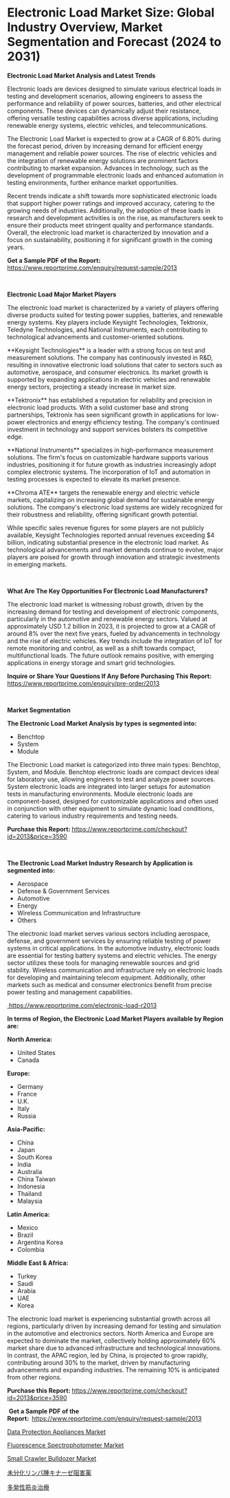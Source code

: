 <p><h1>Electronic Load Market Size: Global Industry Overview, Market Segmentation and Forecast (2024 to 2031)</h1></p><p><strong>Electronic Load Market Analysis and Latest Trends</strong></p>
<p><p>Electronic loads are devices designed to simulate various electrical loads in testing and development scenarios, allowing engineers to assess the performance and reliability of power sources, batteries, and other electrical components. These devices can dynamically adjust their resistance, offering versatile testing capabilities across diverse applications, including renewable energy systems, electric vehicles, and telecommunications.</p><p>The Electronic Load Market is expected to grow at a CAGR of 6.80% during the forecast period, driven by increasing demand for efficient energy management and reliable power sources. The rise of electric vehicles and the integration of renewable energy solutions are prominent factors contributing to market expansion. Advances in technology, such as the development of programmable electronic loads and enhanced automation in testing environments, further enhance market opportunities.</p><p>Recent trends indicate a shift towards more sophisticated electronic loads that support higher power ratings and improved accuracy, catering to the growing needs of industries. Additionally, the adoption of these loads in research and development activities is on the rise, as manufacturers seek to ensure their products meet stringent quality and performance standards. Overall, the electronic load market is characterized by innovation and a focus on sustainability, positioning it for significant growth in the coming years.</p></p>
<p><strong>Get a Sample PDF of the Report:&nbsp;</strong> <a href="https://www.reportprime.com/enquiry/request-sample/2013">https://www.reportprime.com/enquiry/request-sample/2013</a></p>
<p>&nbsp;</p>
<p><strong>Electronic Load Major Market Players</strong></p>
<p><p>The electronic load market is characterized by a variety of players offering diverse products suited for testing power supplies, batteries, and renewable energy systems. Key players include Keysight Technologies, Tektronix, Teledyne Technologies, and National Instruments, each contributing to technological advancements and customer-oriented solutions.</p><p>**Keysight Technologies** is a leader with a strong focus on test and measurement solutions. The company has continuously invested in R&D, resulting in innovative electronic load solutions that cater to sectors such as automotive, aerospace, and consumer electronics. Its market growth is supported by expanding applications in electric vehicles and renewable energy sectors, projecting a steady increase in market size.</p><p>**Tektronix** has established a reputation for reliability and precision in electronic load products. With a solid customer base and strong partnerships, Tektronix has seen significant growth in applications for low-power electronics and energy efficiency testing. The company's continued investment in technology and support services bolsters its competitive edge.</p><p>**National Instruments** specializes in high-performance measurement solutions. The firm's focus on customizable hardware supports various industries, positioning it for future growth as industries increasingly adopt complex electronic systems. The incorporation of IoT and automation in testing processes is expected to elevate its market presence.</p><p>**Chroma ATE** targets the renewable energy and electric vehicle markets, capitalizing on increasing global demand for sustainable energy solutions. The company's electronic load systems are widely recognized for their robustness and reliability, offering significant growth potential.</p><p>While specific sales revenue figures for some players are not publicly available, Keysight Technologies reported annual revenues exceeding $4 billion, indicating substantial presence in the electronic load market. As technological advancements and market demands continue to evolve, major players are poised for growth through innovation and strategic investments in emerging markets.</p></p>
<p>&nbsp;</p>
<p><strong>What Are The Key Opportunities For Electronic Load Manufacturers?</strong></p>
<p><p>The electronic load market is witnessing robust growth, driven by the increasing demand for testing and development of electronic components, particularly in the automotive and renewable energy sectors. Valued at approximately USD 1.2 billion in 2023, it is projected to grow at a CAGR of around 8% over the next five years, fueled by advancements in technology and the rise of electric vehicles. Key trends include the integration of IoT for remote monitoring and control, as well as a shift towards compact, multifunctional loads. The future outlook remains positive, with emerging applications in energy storage and smart grid technologies.</p></p>
<p><strong>Inquire or Share Your Questions If Any Before Purchasing This Report:</strong> <a href="https://www.reportprime.com/enquiry/pre-order/2013">https://www.reportprime.com/enquiry/pre-order/2013</a></p>
<p>&nbsp;</p>
<p><strong>Market Segmentation</strong></p>
<p><strong>The Electronic Load Market Analysis by types is segmented into:</strong></p>
<p><ul><li>Benchtop</li><li>System</li><li>Module</li></ul></p>
<p><p>The Electronic Load market is categorized into three main types: Benchtop, System, and Module. Benchtop electronic loads are compact devices ideal for laboratory use, allowing engineers to test and analyze power sources. System electronic loads are integrated into larger setups for automation tests in manufacturing environments. Module electronic loads are component-based, designed for customizable applications and often used in conjunction with other equipment to simulate dynamic load conditions, catering to various industry requirements and testing needs.</p></p>
<p><strong>Purchase this Report:&nbsp;</strong><a href="https://www.reportprime.com/checkout?id=2013&price=3590">https://www.reportprime.com/checkout?id=2013&price=3590</a></p>
<p>&nbsp;</p>
<p><strong>The Electronic Load Market Industry Research by Application is segmented into:</strong></p>
<p><ul><li>Aerospace</li><li>Defense & Government Services</li><li>Automotive</li><li>Energy</li><li>Wireless Communication and Infrastructure</li><li>Others</li></ul></p>
<p><p>The electronic load market serves various sectors including aerospace, defense, and government services by ensuring reliable testing of power systems in critical applications. In the automotive industry, electronic loads are essential for testing battery systems and electric vehicles. The energy sector utilizes these tools for managing renewable sources and grid stability. Wireless communication and infrastructure rely on electronic loads for developing and maintaining telecom equipment. Additionally, other markets such as medical and consumer electronics benefit from precise power testing and management capabilities.</p></p>
<p><a href="https://www.reportprime.com/electronic-load-r2013">&nbsp;https://www.reportprime.com/electronic-load-r2013</a></p>
<p><strong>In terms of Region, the Electronic Load Market Players available by Region are:</strong></p>
<p>
    <p> <strong> North America: </strong>
        <ul>
            <li>United States</li>
            <li>Canada</li>
        </ul>
        </p> 
    <p> <strong> Europe: </strong>
        <ul>
            <li>Germany</li>
            <li>France</li>
            <li>U.K.</li>
            <li>Italy</li>
            <li>Russia</li>
        </ul>
        </p> 
    <p> <strong> Asia-Pacific: </strong>
        <ul>
            <li>China</li>
            <li>Japan</li>
            <li>South Korea</li>
            <li>India</li>
            <li>Australia</li>
            <li>China Taiwan</li>
            <li>Indonesia</li>
            <li>Thailand</li>
            <li>Malaysia</li>
        </ul>
        </p> 
    <p> <strong> Latin America: </strong>
        <ul>
            <li>Mexico</li>
            <li>Brazil</li>
            <li>Argentina Korea</li>
            <li>Colombia</li>
        </ul>
        </p> 
    <p> <strong> Middle East & Africa: </strong>
        <ul>
            <li>Turkey</li>
            <li>Saudi</li>
            <li>Arabia</li>
            <li>UAE</li>
            <li>Korea</li>
        </ul>
    </p>
    </p>
<p><p>The electronic load market is experiencing substantial growth across all regions, particularly driven by increasing demand for testing and simulation in the automotive and electronics sectors. North America and Europe are expected to dominate the market, collectively holding approximately 60% market share due to advanced infrastructure and technological innovations. In contrast, the APAC region, led by China, is projected to grow rapidly, contributing around 30% to the market, driven by manufacturing advancements and expanding industries. The remaining 10% is anticipated from other regions.</p></p>
<p><strong>Purchase this Report: </strong><a href="https://www.reportprime.com/checkout?id=2013&price=3590">https://www.reportprime.com/checkout?id=2013&price=3590</a></p>
<p>&nbsp;<strong>Get a Sample PDF of the Report:&nbsp;&nbsp;</strong><a href="https://www.reportprime.com/enquiry/request-sample/2013">https://www.reportprime.com/enquiry/request-sample/2013</a></p>
<p><strong></strong></p>
<p><p><a href="https://medium.com/@acqwoncopeland76/global-data-protection-appliances-market-analysis-key-market-trends-and-future-projections-2024-5b31cbcbfdca">Data Protection Appliances Market</a></p><p><a href="https://medium.com/@acqwoncopeland76/fluorescence-spectrophotometer-industry-analysis-report-its-market-size-share-trends-by-9516f22fe05d">Fluorescence Spectrophotometer Market</a></p><p><a href="https://www.linkedin.com/pulse/small-crawler-bulldozer-market-share-size-trends-industry-fkkae?trackingId=RTiDdLyVT5eXsvfipN6HYg%3D%3D">Small Crawler Bulldozer Market</a></p><p><a href="https://medium.com/@raap8632/%E3%82%A2%E3%83%8A%E3%83%97%E3%83%A9%E3%82%B9%E3%83%86%E3%82%A3%E3%83%83%E3%82%AF%E3%83%AA%E3%83%B3%E3%83%91%E8%85%AB%E3%82%AD%E3%83%8A%E3%83%BC%E3%82%BC%E9%98%BB%E5%AE%B3%E5%89%A4%E5%B8%82%E5%A0%B4%E3%81%AE%E6%96%B0%E8%88%88%E3%83%88%E3%83%AC%E3%83%B3%E3%83%89%E3%81%A82024%E5%B9%B4%E3%81%8B%E3%82%892031%E5%B9%B4%E3%81%BE%E3%81%A7%E3%81%AE%E5%B0%86%E6%9D%A5%E3%81%AE%E8%A6%8B%E9%80%9A%E3%81%97-77310ac15816">未分化リンパ腫キナーゼ阻害薬</a></p><p><a href="https://medium.com/@raap8632/%E3%83%9D%E3%83%AA%E3%83%9F%E3%82%AA%E3%82%B7%E3%82%B9%E6%B2%BB%E7%99%82%E5%B8%82%E5%A0%B4%E3%81%AE%E6%A6%82%E8%A6%81-2024%E5%B9%B4%E3%81%8B%E3%82%892031%E5%B9%B4%E3%81%BE%E3%81%A7%E3%81%AE%E3%82%B0%E3%83%AD%E3%83%BC%E3%83%90%E3%83%AB%E5%B8%82%E5%A0%B4%E3%81%AE%E5%8B%95%E5%90%91%E3%81%A8%E5%B0%86%E6%9D%A5%E3%81%AE%E5%B1%95%E6%9C%9B-a02dcf88cd41">多発性筋炎治療</a></p></p>